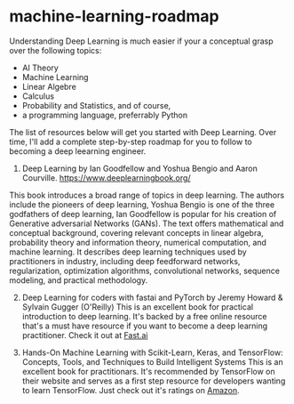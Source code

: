 # machine-learning-roadmap

Understanding Deep Learning is much easier if your a conceptual grasp over the following topics: 
* AI Theory 
* Machine Learning 
* Linear Algebre
* Calculus
* Probability and Statistics, and of course,  
* a programming language, preferrably Python 

The list of resources below will get you started with Deep Learning. Over time, I'll add a complete step-by-step roadmap for you to follow to becoming a deep leearning engineer. 

1. Deep Learning by Ian Goodfellow and Yoshua Bengio and Aaron Courville. 
https://www.deeplearningbook.org/ 

This book introduces a broad range of topics in deep learning.  The authors include the pioneers of deep learning, Yoshua Bengio is one of the three godfathers of deep learning, Ian Goodfellow is popular for his creation of Generative adversarial Networks (GANs). The text offers mathematical and conceptual background, covering relevant concepts in linear algebra, probability theory and information theory, numerical computation, and machine learning. It describes deep learning techniques used by practitioners in industry, including deep feedforward networks, regularization, optimization algorithms, convolutional networks, sequence modeling, and practical methodology.

2. Deep Learning for coders with fastai and PyTorch by Jeremy Howard & Sylvain Gugger (O'Reilly)
This is an excellent book for practical introduction to deep learning. It's backed by a free online resource that's a must have resource if you want to become a deep learning practitioner. Check it out at [Fast.ai](https://www.fast.ai/)

3. Hands-On Machine Learning with Scikit-Learn, Keras, and TensorFlow: Concepts, Tools, and Techniques to Build Intelligent Systems 
This is an excellent book for practitionars. It's recommended by TensorFlow on their website and serves as a first step resource for developers wanting to learn TensorFlow. Just check out it's ratings on [Amazon](https://www.amazon.com/Hands-Machine-Learning-Scikit-Learn-TensorFlow/dp/1492032646/). 


